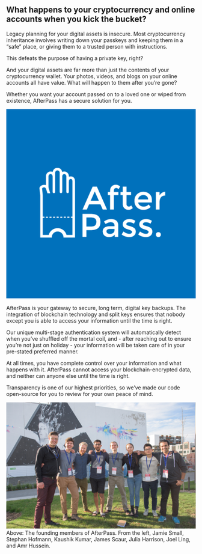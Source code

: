 ## What happens to your cryptocurrency and online accounts when you kick the bucket?

Legacy planning for your digital assets is insecure. Most cryptocurrency inheritance involves writing down your passkeys and keeping them in a “safe” place, or giving them to a trusted person with instructions.

This defeats the purpose of having a private key, right?

And your digital assets are far more than just the contents of your cryptocurrency wallet. Your photos, videos, and blogs on your online accounts all have value. What will happen to them after you’re gone?

Whether you want your account passed on to a loved one or wiped from existence, AfterPass has a secure solution for you.

![](https://github.com/AfterPass/afterpass.github.io/blob/master/Logo%202AfterPass%20512-03.png?raw=true)

AfterPass is your gateway to secure, long term, digital key backups. The integration of blockchain technology and split keys ensures that nobody except you is able to access your information until the time is right.

Our unique multi-stage authentication system will automatically detect when you’ve shuffled off the mortal coil, and - after reaching out to ensure you’re not just on holiday - your information will be taken care of in your pre-stated preferred manner.

At all times, you have complete control over your information and what happens with it. AfterPass cannot access your blockchain-encrypted data, and neither can anyone else until the time is right.

Transparency is one of our highest priorities, so we’ve made our code open-source for you to review for your own peace of mind.

![](https://github.com/AfterPass/afterpass.github.io/blob/master/dsc_0571_1024.jpg?raw=true)
Above: The founding members of AfterPass. From the left, Jamie Small, Stephan Hofmann, Kaushik Kumar, James Scaur, Julia Harrison, Joel Ling, and Amr Hussein.
